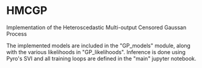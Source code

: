 # HMCGP
Implementation of the Heteroscedastic Multi-output Censored Gaussan Process

The implemented models are included in the "GP_models" module, along with the various likelihoods in "GP_likelihoods". Inference is done using Pyro's SVI and all training loops are defined in the "main" jupyter notebook.
